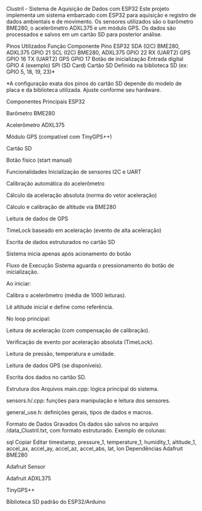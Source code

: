 Clustril - Sistema de Aquisição de Dados com ESP32
Este projeto implementa um sistema embarcado com ESP32 para aquisição e registro de dados ambientais e de movimento. Os sensores utilizados são o barômetro BME280, o acelerômetro ADXL375 e um módulo GPS. Os dados são processados e salvos em um cartão SD para posterior análise.

Pinos Utilizados
Função	Componente	Pino ESP32
SDA (I2C)	BME280, ADXL375	GPIO 21
SCL (I2C)	BME280, ADXL375	GPIO 22
RX (UART2)	GPS	GPIO 16
TX (UART2)	GPS	GPIO 17
Botão de inicialização	Entrada digital	GPIO 4 (exemplo)
SPI (SD Card)	Cartão SD	Definido na biblioteca SD (ex: GPIO 5, 18, 19, 23)*

*A configuração exata dos pinos do cartão SD depende do modelo de placa e da biblioteca utilizada. Ajuste conforme seu hardware.

Componentes Principais
ESP32

Barômetro BME280

Acelerômetro ADXL375

Módulo GPS (compatível com TinyGPS++)

Cartão SD

Botão físico (start manual)

Funcionalidades
Inicialização de sensores I2C e UART

Calibração automática do acelerômetro

Cálculo da aceleração absoluta (norma do vetor aceleração)

Cálculo e calibração de altitude via BME280

Leitura de dados de GPS

TimeLock baseado em aceleração (evento de alta aceleração)

Escrita de dados estruturados no cartão SD

Sistema inicia apenas após acionamento do botão

Fluxo de Execução
Sistema aguarda o pressionamento do botão de inicialização.

Ao iniciar:

Calibra o acelerômetro (média de 1000 leituras).

Lê altitude inicial e define como referência.

No loop principal:

Leitura de aceleração (com compensação de calibração).

Verificação de evento por aceleração absoluta (TimeLock).

Leitura de pressão, temperatura e umidade.

Leitura de dados GPS (se disponíveis).

Escrita dos dados no cartão SD.

Estrutura dos Arquivos
main.cpp: lógica principal do sistema.

sensors.h/.cpp: funções para manipulação e leitura dos sensores.

general_use.h: definições gerais, tipos de dados e macros.

Formato de Dados Gravados
Os dados são salvos no arquivo /data_Clustril.txt, com formato estruturado. Exemplo de colunas:

sql
Copiar
Editar
timestamp, pressure_1, temperature_1, humidity_1, altitude_1, accel_ax, accel_ay, accel_az, accel_abs, lat, lon
Dependências
Adafruit BME280

Adafruit Sensor

Adafruit ADXL375

TinyGPS++

Biblioteca SD padrão do ESP32/Arduino
